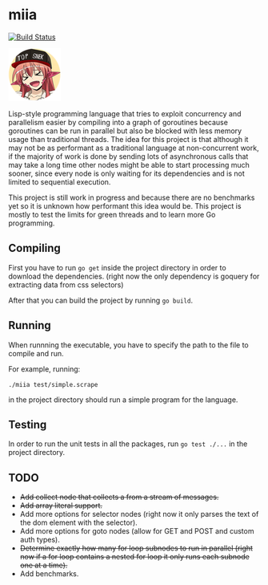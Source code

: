 miia
====

[![Build Status](https://travis-ci.org/DarinM223/miia.svg?branch=master)](https://travis-ci.org/DarinM223/miia)

![thumb](/miia.png "Miia")

Lisp-style programming language that tries to exploit concurrency and parallelism
easier by compiling into a graph of goroutines because goroutines can be run in parallel
but also be blocked with less memory usage than traditional threads. The idea for this
project is that although it may not be as performant as a traditional language at
non-concurrent work, if the majority of work is done by sending lots of asynchronous calls
that may take a long time other nodes might be able to start processing much sooner,
since every node is only waiting for its dependencies and is not limited to sequential execution.

This project is still work in progress and because there are no benchmarks yet so it is unknown
how performant this idea would be. This project is mostly to test the limits for green threads
and to learn more Go programming.

## Compiling
First you have to run `go get` inside the project directory in order to download the dependencies.
(right now the only dependency is goquery for extracting data from css selectors)

After that you can build the project by running `go build`.

## Running
When runnning the executable, you have to specify the path to the file to compile and run.

For example, running:
```
./miia test/simple.scrape
```
in the project directory should run a simple program for the language.

## Testing
In order to run the unit tests in all the packages, run `go test ./...` in the project directory.

## TODO
- ~~Add collect node that collects a from a stream of messages.~~
- ~~Add array literal support.~~
- Add more options for selector nodes (right now it only parses the text of the dom element with the selector).
- Add more options for goto nodes (allow for GET and POST and custom auth types).
- ~~Determine exactly how many for loop subnodes to run in parallel (right now if a for loop contains a nested for loop
it only runs each subnode one at a time).~~
- Add benchmarks.
